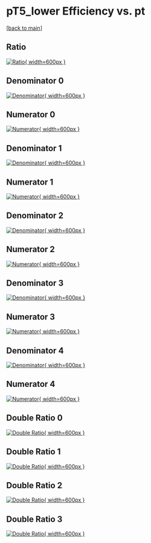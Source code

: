 # pT5_lower Efficiency vs. pt

[[back to main](./)]



## Ratio

[![Ratio](../mtv/var/pT5_lower_loweta_11_-1_eff_pt.png){ width=600px }](../mtv/var/pT5_lower_loweta_11_-1_eff_pt.pdf)

## Denominator 0

[![Denominator](../mtv/den/pT5_lower_loweta_11_-1_eff_pt_den0.png){ width=600px }](../mtv/den/pT5_lower_loweta_11_-1_eff_pt_den0.pdf)

## Numerator 0

[![Numerator](../mtv/num/pT5_lower_loweta_11_-1_eff_pt_num0.png){ width=600px }](../mtv/num/pT5_lower_loweta_11_-1_eff_pt_num0.pdf)

## Denominator 1

[![Denominator](../mtv/den/pT5_lower_loweta_11_-1_eff_pt_den1.png){ width=600px }](../mtv/den/pT5_lower_loweta_11_-1_eff_pt_den1.pdf)

## Numerator 1

[![Numerator](../mtv/num/pT5_lower_loweta_11_-1_eff_pt_num1.png){ width=600px }](../mtv/num/pT5_lower_loweta_11_-1_eff_pt_num1.pdf)

## Denominator 2

[![Denominator](../mtv/den/pT5_lower_loweta_11_-1_eff_pt_den2.png){ width=600px }](../mtv/den/pT5_lower_loweta_11_-1_eff_pt_den2.pdf)

## Numerator 2

[![Numerator](../mtv/num/pT5_lower_loweta_11_-1_eff_pt_num2.png){ width=600px }](../mtv/num/pT5_lower_loweta_11_-1_eff_pt_num2.pdf)

## Denominator 3

[![Denominator](../mtv/den/pT5_lower_loweta_11_-1_eff_pt_den3.png){ width=600px }](../mtv/den/pT5_lower_loweta_11_-1_eff_pt_den3.pdf)

## Numerator 3

[![Numerator](../mtv/num/pT5_lower_loweta_11_-1_eff_pt_num3.png){ width=600px }](../mtv/num/pT5_lower_loweta_11_-1_eff_pt_num3.pdf)

## Denominator 4

[![Denominator](../mtv/den/pT5_lower_loweta_11_-1_eff_pt_den4.png){ width=600px }](../mtv/den/pT5_lower_loweta_11_-1_eff_pt_den4.pdf)

## Numerator 4

[![Numerator](../mtv/num/pT5_lower_loweta_11_-1_eff_pt_num4.png){ width=600px }](../mtv/num/pT5_lower_loweta_11_-1_eff_pt_num4.pdf)

## Double Ratio 0

[![Double Ratio](../mtv/ratio/pT5_lower_loweta_11_-1_eff_pt_ratio0.png){ width=600px }](../mtv/ratio/pT5_lower_loweta_11_-1_eff_pt_ratio0.pdf)

## Double Ratio 1

[![Double Ratio](../mtv/ratio/pT5_lower_loweta_11_-1_eff_pt_ratio1.png){ width=600px }](../mtv/ratio/pT5_lower_loweta_11_-1_eff_pt_ratio1.pdf)

## Double Ratio 2

[![Double Ratio](../mtv/ratio/pT5_lower_loweta_11_-1_eff_pt_ratio2.png){ width=600px }](../mtv/ratio/pT5_lower_loweta_11_-1_eff_pt_ratio2.pdf)

## Double Ratio 3

[![Double Ratio](../mtv/ratio/pT5_lower_loweta_11_-1_eff_pt_ratio3.png){ width=600px }](../mtv/ratio/pT5_lower_loweta_11_-1_eff_pt_ratio3.pdf)

